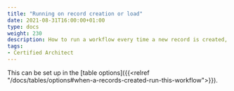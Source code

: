 ```yaml
---
title: "Running on record creation or load"
date: 2021-08-31T16:00:00+01:00
type: docs
weight: 230
description: How to run a workflow every time a new record is created, or optionally, opened
tags:
- Certified Architect
---
```

This can be set up in the [table options]({{<relref "/docs/tables/options#when-a-records-created-run-this-workflow">}}).
